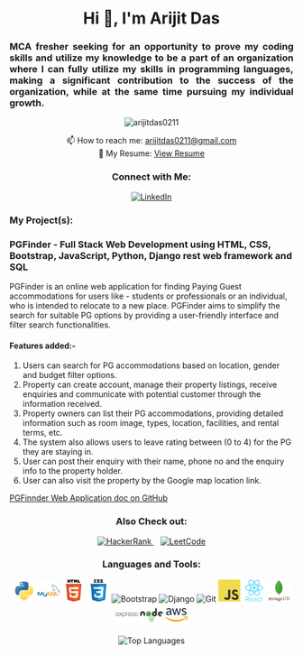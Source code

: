 <h1 align="center">Hi 👋, I'm Arijit Das</h1>
<h3 align="justify">MCA fresher seeking for an opportunity to prove my coding skills and utilize my knowledge to be a part of an organization where I can fully utilize my skills in programming languages, making a significant contribution to the success of the organization, while at the same time pursuing my individual growth.</h3>

<p align="center">
  <img src="https://komarev.com/ghpvc/?username=arijitdas0211&label=Profile%20views&color=0e75b6&style=flat" alt="arijitdas0211" />
</p>

<p align="center">
  📫 How to reach me: <a href="mailto:arijitdas0211@gmail.com">arijitdas0211@gmail.com</a><br/>
  📄 My Resume: <a href="https://drive.google.com/file/d/1yeKFmaDUfbsitFNT01QDD5R8pruCsbRl/view?usp=sharing">View Resume</a>
</p>

<h3 align="center">Connect with Me:</h3>
<p align="center">
  <a href="https://linkedin.com/in/arijitdas0211" target="_blank">
    <img src="https://raw.githubusercontent.com/rahuldkjain/github-profile-readme-generator/master/src/images/icons/Social/linked-in-alt.svg" alt="LinkedIn" height="30" width="40" />
  </a>
</p>

<h3 align="left">My Project(s):</h3>
<p align="justify">
  <h3 component="h4">PGFinder - Full Stack Web Development using HTML, CSS, Bootstrap, JavaScript, Python, Django rest web framework and SQL</h3>
  PGFinder is an online web application for finding Paying Guest accommodations for users like - students or professionals or an individual, who is intended to relocate to a new place. PGFinder aims to simplify the search for suitable PG options by providing a user-friendly interface and filter search functionalities. 
  <h4>Features added:-</h4>
  <ol>
    <li>
      Users can search for PG accommodations based on location, gender and budget filter options.
    </li>
    <li>
      Property can create account, manage their property listings, receive enquiries and communicate with potential customer through the information received. 
    </li>
    <li>
      Property owners can list their PG accommodations, providing detailed information such as room image, types, location, facilities, and rental terms, etc. 
    </li>
    <li>
      The system also allows users to leave rating between (0 to 4) for the PG they are staying in.
    </li>
    <li>
      User can post their enquiry with their name, phone no and the enquiry info to the property holder.
    </li>
    <li>
      User can also visit the property by the Google map location link.
    </li>
  </ol>
  <a href="https://arijitdas0211.github.io/PGFinder/" target="_blank">
    PGFinnder Web Application doc on GitHub
  </a>
</p>

<h3 align="center">Also Check out:</h3>
<p align="center">
  <a href="https://www.hackerrank.com/arijitdas0211" target="_blank">
    <img src="https://raw.githubusercontent.com/rahuldkjain/github-profile-readme-generator/master/src/images/icons/Social/hackerrank.svg" alt="HackerRank" height="30" width="40" />
  </a>&nbsp;&nbsp;
  <a href="https://www.leetcode.com/arijitdas0211" target="_blank">
    <img src="https://raw.githubusercontent.com/rahuldkjain/github-profile-readme-generator/master/src/images/icons/Social/leet-code.svg" alt="LeetCode" height="30" width="40" />
  </a>
</p>

<h3 align="center">Languages and Tools:</h3>
<div>
  <p align="center">
    <img src="https://raw.githubusercontent.com/devicons/devicon/master/icons/python/python-original.svg" alt="Python" height="40" width="40"/>
    <img src="https://raw.githubusercontent.com/devicons/devicon/master/icons/mysql/mysql-original-wordmark.svg" alt="MySQL" height="40" width="40"/>
    <img src="https://raw.githubusercontent.com/devicons/devicon/master/icons/html5/html5-original-wordmark.svg" alt="HTML5" height="40" width="40"/>
    <img src="https://raw.githubusercontent.com/devicons/devicon/master/icons/css3/css3-original-wordmark.svg" alt="CSS3" height="40" width="40"/>
    <img src="https://getbootstrap.com/docs/5.3/assets/brand/bootstrap-logo-shadow.png" alt="Bootstrap" height="40" width="40"/>
    <img src="https://cdn.worldvectorlogo.com/logos/django.svg" alt="Django" height="40" width="40"/>
    <img src="https://www.vectorlogo.zone/logos/git-scm/git-scm-icon.svg" alt="Git" height="40" width="40"/>
    <img src="https://raw.githubusercontent.com/devicons/devicon/master/icons/javascript/javascript-original.svg" alt="JavaScript" height="40" width="40"/>
    <img src="https://raw.githubusercontent.com/devicons/devicon/master/icons/react/react-original-wordmark.svg" alt="React" height="40" width="40"/>
    <img src="https://raw.githubusercontent.com/devicons/devicon/master/icons/mongodb/mongodb-original-wordmark.svg" alt="MongoDB" height="40" width="40"/>
    <img src="https://raw.githubusercontent.com/devicons/devicon/master/icons/express/express-original-wordmark.svg" alt="Express.js" height="40" width="40"/>
    <img src="https://raw.githubusercontent.com/devicons/devicon/master/icons/nodejs/nodejs-original-wordmark.svg" alt="Node.js" height="40" width="40"/>
    <img src="https://raw.githubusercontent.com/devicons/devicon/master/icons/amazonwebservices/amazonwebservices-original-wordmark.svg" alt="AWS" height="40" width="40"/>
  </p>
</div>

<p align="center">
  <img src="https://github-readme-stats.vercel.app/api/top-langs/?username=arijitdas0211&layout=compact&hide=html" alt="Top Languages" />
</p>
